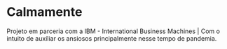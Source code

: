 # Calmamente
Projeto em parceria com a IBM - International Business Machines | Com o intuito de auxíliar os ansiosos principalmente nesse tempo de pandemia.
